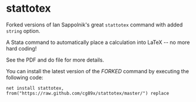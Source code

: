 # stattotex

Forked versions of Ian Sappolnik's great `stattotex` command with added `string` option.

A Stata command to automatically place a calculation into LaTeX -- no more hard coding!

See the PDF and do file for more details.

You can install the latest version of the *FORKED* command by executing the following code:

`net install stattotex, from("https://raw.github.com/cg89x/stattotex/master/") replace`
